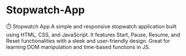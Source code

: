 # Stopwatch-App
⏱️ Stopwatch App A simple and responsive stopwatch application built using HTML, CSS, and JavaScript. It features Start, Pause, Resume, and Reset functionalities with a sleek and user-friendly design. Great for learning DOM manipulation and time-based functions in JS.
